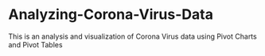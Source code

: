 # Analyzing-Corona-Virus-Data
This is an analysis and visualization of Corona Virus data using Pivot Charts and Pivot Tables
